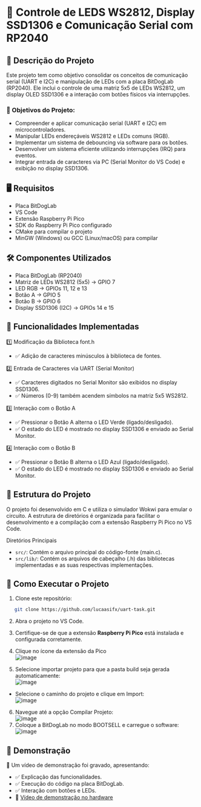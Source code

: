 # 📌 Controle de LEDS WS2812, Display SSD1306 e Comunicação Serial com RP2040
## 📖 Descrição do Projeto
Este projeto tem como objetivo consolidar os conceitos de comunicação serial (UART e I2C) e manipulação de LEDs com a placa BitDogLab (RP2040). Ele inclui o controle de uma matriz 5x5 de LEDs WS2812, um display OLED SSD1306 e a interação com botões físicos via interrupções.

### 🎯 Objetivos do Projeto:
- Compreender e aplicar comunicação serial (UART e I2C) em microcontroladores.
- Manipular LEDs endereçáveis WS2812 e LEDs comuns (RGB).
- Implementar um sistema de debouncing via software para os botões.
- Desenvolver um sistema eficiente utilizando interrupções (IRQ) para eventos.
- Integrar entrada de caracteres via PC (Serial Monitor do VS Code) e exibição no display SSD1306.

## 🖥️ Requisitos
- Placa BitDogLab
- VS Code
- Extensão Raspberry Pi Pico
- SDK do Raspberry Pi Pico configurado
- CMake para compilar o projeto
- MinGW (Windows) ou GCC (Linux/macOS) para compilar

## 🛠 Componentes Utilizados
- Placa BitDogLab (RP2040)
- Matriz de LEDs WS2812 (5x5) → GPIO 7
- LED RGB → GPIOs 11, 12 e 13
- Botão A → GPIO 5
- Botão B → GPIO 6
- Display SSD1306 (I2C) → GPIOs 14 e 15

## 🔧 Funcionalidades Implementadas
1️⃣ Modificação da Biblioteca font.h 
- ✅ Adição de caracteres minúsculos à biblioteca de fontes.

2️⃣ Entrada de Caracteres via UART (Serial Monitor)<br>
- ✅ Caracteres digitados no Serial Monitor são exibidos no display SSD1306.<br>
- ✅ Números (0-9) também acendem símbolos na matriz 5x5 WS2812.

3️⃣ Interação com o Botão A<br>
- ✅ Pressionar o Botão A alterna o LED Verde (ligado/desligado).<br>
- ✅ O estado do LED é mostrado no display SSD1306 e enviado ao Serial Monitor.

4️⃣ Interação com o Botão B<br>
- ✅ Pressionar o Botão B alterna o LED Azul (ligado/desligado).<br>
- ✅ O estado do LED é mostrado no display SSD1306 e enviado ao Serial Monitor.

## 📂 Estrutura do Projeto
O projeto foi desenvolvido em C e utiliza o simulador Wokwi para emular o circuito. A estrutura de diretórios é organizada para facilitar o desenvolvimento e a compilação com a extensão Raspberry Pi Pico no VS Code.

Diretórios Principais
- ```src/```: Contém o arquivo principal do código-fonte (main.c).
- ```src/lib/```: Contém os arquivos de cabeçalho (.h) das bibliotecas implementadas e as suas respectivas implementações.

## 🚀 Como Executar o Projeto
1. Clone este repositório:
   
```bash
   git clone https://github.com/lucaasifx/uart-task.git
```


2. Abra o projeto no VS Code.

3. Certifique-se de que a extensão **Raspberry Pi Pico** está instalada e configurada corretamente.
4. Clique no ícone da extensão da Pico<br>
  ![image](https://github.com/user-attachments/assets/28cdb91b-16e2-4687-a6a1-950f219ddf34)
5. Selecione importar projeto para que a pasta build seja gerada automaticamente:<br>
![image](https://github.com/user-attachments/assets/b0dc78cd-f619-4648-9b5b-d509c65800d7)
  - Selecione o caminho do projeto e clique em Import:<br>
![image](https://github.com/user-attachments/assets/13751bd3-93a4-41bd-8278-51e60bff51ce)

6. Navegue até a opção Compilar Projeto:<br>
![image](https://github.com/user-attachments/assets/366a506d-171c-4c30-9577-e61d1575da33)
7. Coloque a BitDogLab no modo BOOTSELL e carregue o software:<br>
![image](https://github.com/user-attachments/assets/ea3cc647-49e4-4803-a10f-d5afc3cdfae0)



## 🎥 Demonstração
📌 Um vídeo de demonstração foi gravado, apresentando:
- ✅ Explicação das funcionalidades.
- ✅ Execução do código na placa BitDogLab.
- ✅ Interação com botões e LEDs.
- 🔗 [Vídeo de demonstração no hardware](https://www.youtube.com)
##
